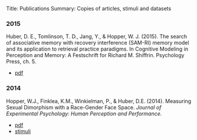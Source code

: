 Title: Publications
Summary: Copies of articles, stimuli and datasets

### 2015

Huber, D. E., Tomlinson, T. D., Jang, Y., & Hopper, W. J. (2015). The
search of associative memory with recovery interference (SAM-RI) memory
model and its application to retrieval practice paradigms. In Cognitive
Modeling in Perception and Memory: A Festschrift for Richard M.
Shiffrin. Psychology Press, ch. 5.
-   [pdf](/data/pubs/huber_shiffrin_festschrift.pdf)

### 2014

Hopper, W.J., Finklea, K.M., Winkielman, P., & Huber, D.E. (2014).
Measuring Sexual Dimorphism with a Race-Gender Face Space. *Journal of
Experimental Psychology: Human Perception and Performance.*
-   [pdf](/data/pubs/2014facespace.pdf)
-   [stimuli](/data/pubs/faces.zip)

